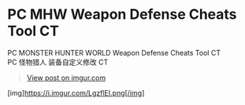 # PC MHW Weapon Defense Cheats Tool CT
PC MONSTER HUNTER WORLD Weapon Defense Cheats Tool CT</br>
PC 怪物猎人 装备自定义修改 CT

<blockquote class="imgur-embed-pub" lang="en" data-id="VvOreGb"><a href="//imgur.com/VvOreGb">View post on imgur.com</a></blockquote><script async src="//s.imgur.com/min/embed.js" charset="utf-8"></script>

[img]https://i.imgur.com/LgzflEI.png[/img]
